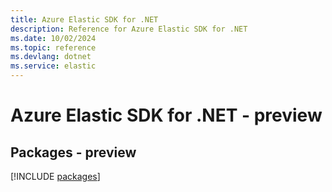 ```yaml
---
title: Azure Elastic SDK for .NET
description: Reference for Azure Elastic SDK for .NET
ms.date: 10/02/2024
ms.topic: reference
ms.devlang: dotnet
ms.service: elastic
---
```

# Azure Elastic SDK for .NET - preview
## Packages - preview
[!INCLUDE [packages](elastic-index.md)]